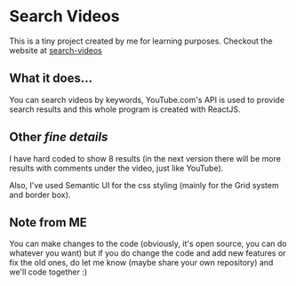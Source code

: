 # Search Videos
This is a tiny project created by me for learning purposes.
Checkout the website at [search-videos](https://github.com/Heikrana/search-videos)

## What it does...
You can search videos by keywords, YouTube.com's API is used to provide search results and this whole program is created with ReactJS.

## Other *fine details*
I have hard coded to show 8 results (in the next version there will be more results with comments under the video, just like YouTube).

Also, I've used Semantic UI for the css styling (mainly for the Grid system and border box).

## Note from **ME**
You can make changes to the code (obviously, it's open source, you can do whatever you want) but if you do change the code and add new features or fix the old ones, do let me know (maybe share your own repository) and we'll code together :)
